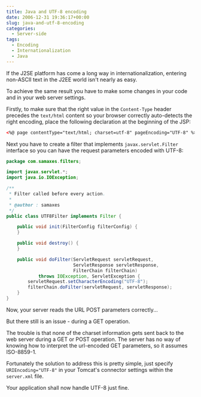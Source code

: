 ```yaml
---
title: Java and UTF-8 encoding
date: 2006-12-31 19:36:17+00:00
slug: java-and-utf-8-encoding
categories:
  - Server-side
tags:
  - Encoding
  - Internationalization
  - Java
---
```


If the J2SE platform has come a long way in internationalization, entering non-ASCII text in the J2EE world isn't nearly as easy.

To achieve the same result you have to make some changes in your code and in your web server settings.

Firstly, to make sure that the right value in the `Content-Type` header precedes the `text/html` content so your browser correctly auto-detects the right encoding, place the following declaration at the beginning of the JSP:

```xml
<%@ page contentType="text/html; charset=utf-8" pageEncoding="UTF-8" %>
```

Next you have to create a filter that implements `javax.servlet.Filter` interface so you can have the request parameters encoded with UTF-8:

```java
package com.samaxes.filters;

import javax.servlet.*;
import java.io.IOException;

/**
 * Filter called before every action.
 *
 * @author : samaxes
 */
public class UTF8Filter implements Filter {

    public void init(FilterConfig filterConfig) {
    }

    public void destroy() {
    }

    public void doFilter(ServletRequest servletRequest,
                         ServletResponse servletResponse,
                         FilterChain filterChain)
            throws IOException, ServletException {
        servletRequest.setCharacterEncoding("UTF-8");
        filterChain.doFilter(servletRequest, servletResponse);
    }
}
```

Now, your server reads the URL POST parameters correctly...

But there still is an issue - during a GET operation.

The trouble is that none of the charset information gets sent back to the web server during a GET or POST operation. The server has no way of knowing how to interpret the url-encoded GET parameters, so it assumes ISO-8859-1.

Fortunately the solution to address this is pretty simple, just specify `URIEncoding="UTF-8"` in your Tomcat's connector settings within the `server.xml` file.

Your application shall now handle UTF-8 just fine.
